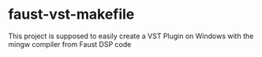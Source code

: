 # faust-vst-makefile
This project is supposed to easily create a VST Plugin on Windows with the mingw compiler from Faust DSP code
